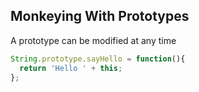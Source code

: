 ##  Monkeying With Prototypes

A prototype can be modified at any time

```javascript
String.prototype.sayHello = function(){
  return 'Hello ' + this;
};
```
